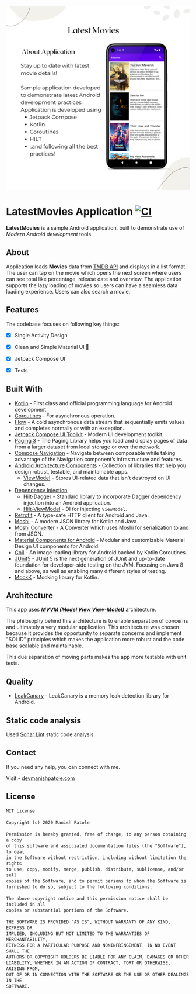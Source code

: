 ![photo](media/latest_movies.png)

# LatestMovies Application   [![CI](https://github.com/devmanishpatole/LatestMovies/actions/workflows/movies.yml/badge.svg)](https://github.com/devmanishpatole/LatestMovies/actions/workflows/movies.yml)


**LatestMovies** is a sample Android application, built to demonstrate use of *Modern Android development* tools.



## About
Application loads **Movies** data from [TMDB API](https://www.themoviedb.org/documentation/api) and displays in a list format.
The user can tap on the movie which opens the next screen where users can see total like percentage, release date and overview.
The application supports the lazy loading of movies so users can have a seamless data loading experience. Users can also search a movie.

## Features  

The codebase focuses on following key things:

- [x] Single Activity Design
- [x] Clean and Simple Material UI 🎨
- [x] Jetpack Compose UI
- [x] Tests


## Built With
- [Kotlin](https://kotlinlang.org/) - First class and official programming language for Android development.
- [Coroutines](https://kotlinlang.org/docs/reference/coroutines-overview.html) - For asynchronous operation.
- [Flow](https://kotlin.github.io/kotlinx.coroutines/kotlinx-coroutines-core/kotlinx.coroutines.flow/-flow/) - A cold asynchronous data stream that sequentially emits values and completes normally or with an exception.
- [Jetpack Compose UI Toolkit](https://developer.android.com/jetpack/compose) - Modern UI development toolkit.
- [Paging 3](https://developer.android.com/reference/kotlin/androidx/paging/compose/package-summary) - The Paging Library helps you load and display pages of data from a larger dataset from local storage or over the network.
- [Compose Navigation](https://developer.android.com/jetpack/compose/navigation) - Navigate between composable while taking advantage of the Navigation component’s infrastructure and features.
- [Android Architecture Components](https://developer.android.com/topic/libraries/architecture) - Collection of libraries that help you design robust, testable, and maintainable apps.
    - [ViewModel](https://developer.android.com/topic/libraries/architecture/viewmodel) - Stores UI-related data that isn't destroyed on UI changes.
- [Dependency Injection](https://developer.android.com/training/dependency-injection)
    - [Hilt-Dagger](https://dagger.dev/hilt/) - Standard library to incorporate Dagger dependency injection into an Android application.
    - [Hilt-ViewModel](https://developer.android.com/training/dependency-injection/hilt-jetpack) - DI for injecting `ViewModel`.
- [Retrofit](https://square.github.io/retrofit/) - A type-safe HTTP client for Android and Java.
- [Moshi](https://github.com/square/moshi) - A modern JSON library for Kotlin and Java.
- [Moshi Converter](https://github.com/square/retrofit/tree/master/retrofit-converters/moshi) - A Converter which uses Moshi for serialization to and from JSON.
- [Material Components for Android](https://github.com/material-components/material-components-android) - Modular and customizable Material Design UI components for Android.
- [Coil](https://coil-kt.github.io/coil/) - An image loading library for Android backed by Kotlin Coroutines.
- [JUnit5](https://junit.org/junit5/) - JUnit 5 is the next generation of JUnit and up-to-date foundation for developer-side testing on the JVM. Focusing on Java 8 and above, as well as enabling many different styles of testing.
- [MockK](https://mockk.io/) - Mocking library for Kotlin.



## Architecture
This app uses [***MVVM (Model View View-Model)***](https://developer.android.com/jetpack/docs/guide#recommended-app-arch) architecture.

The philosophy behind this architecture is to enable separation of concerns and ultimately a very modular application.
This architecture was chosen because it provides the opportunity to separate concerns and implement "SOLID" principles which makes the application more robust and the code base scalable and maintainable.

This due separation of moving parts makes the app more testable with unit tests.


## Quality
- [LeakCanary](https://square.github.io/leakcanary/) - LeakCanary is a memory leak detection library for Android.

## Static code analysis
Used [Sonar Lint](https://www.sonarlint.org/) static code analysis.


## Contact
If you need any help, you can connect with me.

Visit:- [devmanishpatole.com](https://www.devmanishpatole.com/)

## License

```
MIT License

Copyright (c) 2020 Manish Patole

Permission is hereby granted, free of charge, to any person obtaining a copy
of this software and associated documentation files (the "Software"), to deal
in the Software without restriction, including without limitation the rights
to use, copy, modify, merge, publish, distribute, sublicense, and/or sell
copies of the Software, and to permit persons to whom the Software is
furnished to do so, subject to the following conditions:

The above copyright notice and this permission notice shall be included in all
copies or substantial portions of the Software.

THE SOFTWARE IS PROVIDED "AS IS", WITHOUT WARRANTY OF ANY KIND, EXPRESS OR
IMPLIED, INCLUDING BUT NOT LIMITED TO THE WARRANTIES OF MERCHANTABILITY,
FITNESS FOR A PARTICULAR PURPOSE AND NONINFRINGEMENT. IN NO EVENT SHALL THE
AUTHORS OR COPYRIGHT HOLDERS BE LIABLE FOR ANY CLAIM, DAMAGES OR OTHER
LIABILITY, WHETHER IN AN ACTION OF CONTRACT, TORT OR OTHERWISE, ARISING FROM,
OUT OF OR IN CONNECTION WITH THE SOFTWARE OR THE USE OR OTHER DEALINGS IN THE
SOFTWARE.
```
